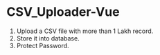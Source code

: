 # CSV_Uploader-Vue

  1. Upload a CSV file with more than 1 Lakh record.
  2. Store it into database.
  3. Protect Password.
